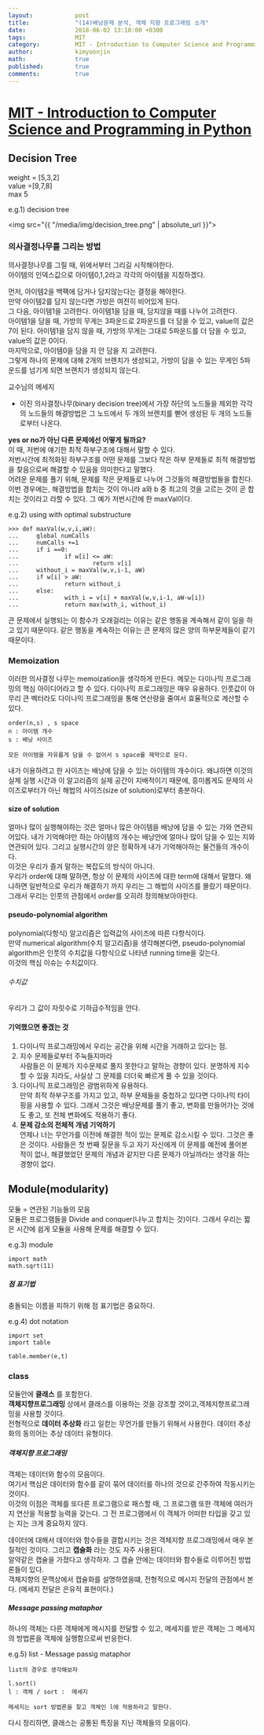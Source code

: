 ```yaml
---
layout:            post
title:             "(14)배낭문제 분석, 객체 지향 프로그래밍 소개"
date:              2018-06-02 13:10:00 +0300
tags:              MIT
category:          MIT - Introduction to Computer Science and Programming in Python
author:            kimyoonjin
math:              true
published:         true
comments:          true
---
```

# [MIT - Introduction to Computer Science and Programming in Python](https://www.inflearn.com/course/mit-%EA%B3%B5%EA%B0%9C%EA%B0%95%EC%A2%8C-python/)
##  Decision Tree

weight = [5,3,2]  
value =[9,7,8]  
max 5

e.g.1) decision tree

<img src="{{ "/media/img/decision_tree.png" | absolute_url }}">

### 의사결정나무를 그리는 방법
의사결정나무를 그릴 때, 위에서부터 그리길 시작해야한다.  
아이템의 인덱스값으로 아이템0,1,2라고 각각의 아이템을 지칭하겠다.   

먼저, 아이템2을 백팩에 담거나 담지않는다는 결정을 해야한다.  
만약 아이템2를 담지 않는다면 가방은 여전히 비어있게 된다.   
그 다음, 아이템1을 고려한다. 아이템1을 담을 때, 담지않을 때를 나누어 고려한다.  
아이템1을 담을 때, 가방의 무게는 3파운드로 2파운드를 더 담을 수 있고, value의 값은 7이 된다.
아이템1을 담지 않을 때, 가방의  무게는 그대로 5파운드를 더 담을 수 있고, value의 값은 0이다.  
마지막으로, 아이템0을 담을 지 안 담을 지 고려한다.  
그렇게 하나의 문제에 대해 2개의 브렌치가 생성되고, 가방이 담을 수 있는 무게인 5파운드를 넘기게 되면 브랜치가 생성되지 않는다.  

교수님의 메세지
- 이진 의사결정나무(binary decision tree)에서 가장 하단의 노드들을 제외한 각각의 노드들의 해결방법은 그 노드에서 두 개의 브랜치를 뻗어 생성된 두 개의 노드들로부터 나온다.

**yes or no가 아닌 다른 문제에선 어떻게 될까요?**  
이 때, 저번에 얘기한 최적 하부구조에 대해서 말할 수 있다.  
저번시간에 최적화된 하부구조를 어떤 문제를 그보다 작은 하부 문제들로 최적 해결방법을 찾음으로써 해결할 수 있음을 의미한다고 말했다.  
어려운 문제를 풀기 위해, 문제를 작은 문제들로 나누어 그것들의 해결방법들을 합친다. 이번 경우에는, 해결방법을 합치는 것이 아니라 a와 b 중 최고의 것을 고르는 것이 곧 합치는 것이라고 라할 수 있다.
그 예가 저번시간에 한 maxVal이다.  

e.g.2) using with optimal substructure
```
>>> def maxVal(w,v,i,aW):
...     global numCalls
...     numCalls +=1
...     if i ==0:
...             if w[i] <= aW:
...                     return v[i]
...     without_i = maxVal(w,v,i-1, aW)
...     if w[i] > aW:
...             return without_i
...     else:
...             with_i = v[i] + maxVal(w,v,i-1, aW-w[i])
...             return max(with_i, without_i)
```
큰 문제에서 실행되는 이 함수가 오래걸리는 이유는 같은 행동을 계속해서 같이 일을 하고 있기 때문이다. 같은 행동을 계속하는 이유는 큰 문제의 많은 양의 하부문제들이 같기 때문이다.

### Memoization
이러한 의사결정 나무는 memoization을 생각하게 만든다. 메모는 다이나믹 프로그래밍의 핵심 아이디어라고 할 수 있다. 다이나믹 프로그래밍은 매우 유용하다. 인풋값이 아무리 큰 벡터라도 다이나믹 프로그래밍을 통해 연산량을 줄여서 효율적으로 계산할 수 있다.
```
order(n,s) , s space  
n : 아이템 개수  
s : 배낭 사이즈  

모든 아이템을 자유롭게 담을 수 없어서 s space를 제약으로 둔다.
```
내가 이용하려고 한 사이즈는 배낭에 담을 수 있는 아이템의 개수이다. 왜냐하면 이것의 실제 실행 시간과 이 알고리즘의 실제 공간이 지배적이기 때문에, 흥미롭게도 문제의 사이즈로부터가 아닌 해법의 사이즈(size of solution)로부터 충분하다.

#### size of solution
얼마나 많이 실행해야하는 것은 얼마나 많은 아이템을 배낭에 담을 수 있는 가와 연관되어있다. 내가 기억해야만 하는 아이템의 개수는 배낭안에 얼마나 많이 담을 수 있는 지와 연관되어 있다. 그리고 실행시간의 양은 정확하게 내가 기억해야하는 물건들의 개수이다.  
이것은 우리가 즐겨 말하는 복잡도의 방식이 아니다.  
우리가 order에 대해 말하면, 항상 이 문제의 사이즈에 대한 term에 대해서 말했다. 왜냐하면 일반적으로 우리가 해결하기 까지 우리는 그 해법의 사이즈를 몰랐기 때문이다.  
그래서 우리는 인풋의 관점에서 order를 오히려 정의해보아야한다.

#### pseudo-polynomial algorithm
polynomial(다항식) 알고리즘은 입력값의 사이즈에 따른 다항식이다.  
만약 numerical algorithm(수치 알고리즘)을 생각해본다면, pseudo-polynomial algorithm은 인풋의 수치값을 다항식으로 나타낸 running time을 갖는다.  
이것의 핵심 이슈는 수치값이다.  
###### 수치값  
우리가 그 값이 자릿수로 기하급수적임을 안다.
#### 기억했으면 좋겠는 것
1. 다이나믹 프로그래밍에서 우리는 공간을 위해 시간을 거래하고 있다는 점.
2. 지수 문제들로부터 주눅들지마라    
사람들은 이 문제가 지수문제로 풀지 못한다고 말하는 경향이 있다. 분명하게 지수할 수 있을 지라도, 사실상 그 문제를 더더욱 빠르게 풀 수 있을 것이다.
3. 다이나믹 프로그래밍은 광범위하게 유용하다.  
만약 최적 하부구조를 가지고 있고, 하부 문제들을 중첩하고 있다면 다이나믹 타이핑을 사용할 수 있다. 그래서 그것은 배낭문제를 풀기 좋고, 변화를 만들어가는 것에도 좋고, 또 전체 변화에도 적용하기 좋다.
4. **문제 감소의 전체적 개념 기억하기**  
언제나 너는 무언가를 이전에 해결한 적이 있는 문제로 감소시킬 수 있다. 그것은 좋은 것이다. 사람들은 첫 번째 질문을 두고 자기 자신에게 이 문제를 예전에 풀어본 적이 없나, 해결했었던 문제의 개념과 같지만 다른 문제가 아닐까라는 생각을 하는 경향이 없다.

##  Module(modularity)

모듈 = 연관된 기능들의 모음  
모듈은 프로그램들을 Divide and conquer(나누고 합치는 것)이다. 그래서 우리는 짧은 시간에 쉽게 모듈을 사용해 문제를 해결할 수 있다.

e.g.3) module
```
import math
math.sqrt(11)
```
##### 점 표기법
충돌되는 이름을 피하기 위해 점 표기법은 중요하다.

e.g.4) dot notation
```
import set
import table

table.member(e,t)
```

### class
모듈안에 **클래스** 를 포함한다.  
**객체지향프로그래밍** 상에서 클래스를 이용하는 것을 강조할 것이고,객체지향프로그래밍을 사용할 것이다.  
전형적으로 **데이터 추상화** 라고 일컫는 무언가를 만들기 위해서 사용한다. 데이터 추상화의 동의어는 추상 데이터 유형이다.

##### 객체지향 프로그래밍

객체는 데이터와 함수의 모음이다.  
여기서 핵심은 데이터와 함수를 같이 묶어 데이터를 하나의 것으로 간주하여 작동시키는 것이다.  
이것의 이점은 객체를 또다른 프로그램으로 패스할 때, 그 프로그램 또한 객체에 여러가지 연산을 적용할 능력을 갖는다. 그 전 프로그램에서 이 객체가 어떠한 타입을 갖고 있는 지는 크게 중요하지 않다.      

데이터에 대해서 데이터와 함수들을 결합시키는 것은 객체지향 프로그래밍에서 매우 본질적인 것이다. 그리고 **캡슐화** 라는 것도 자주 사용된다.  
알약같은 캡슐을 가졌다고 생각하자. 그 캡슐 안에는 데이터와 함수들로 이루어진 방법론들이 있다.  
객체지향의 문맥상에서 캡슐화를 설명하였을떄, 전형적으로 메시지 전달의 관점에서 본다. (메세지 전달은 은유적 표현이다.)
##### Message passing mataphor
 하나의 객체는 다른 객체에게 메시지를 전달할 수 있고, 메세지를 받은 객체는 그 메세지의 방법론을 객체에 실행함으로써 반응한다.

e.g.5) list - Message passig mataphor
```
list의 경우로 생각해보자

l.sort()
l : 객체 / sort :  메세지

메세지는 sort 방법론을 찾고 객체인 l에 적용하라고 말한다.
```

 다시 정리하면, 클래스는 공통된 특징을 지닌 객체들의 모음이다.
